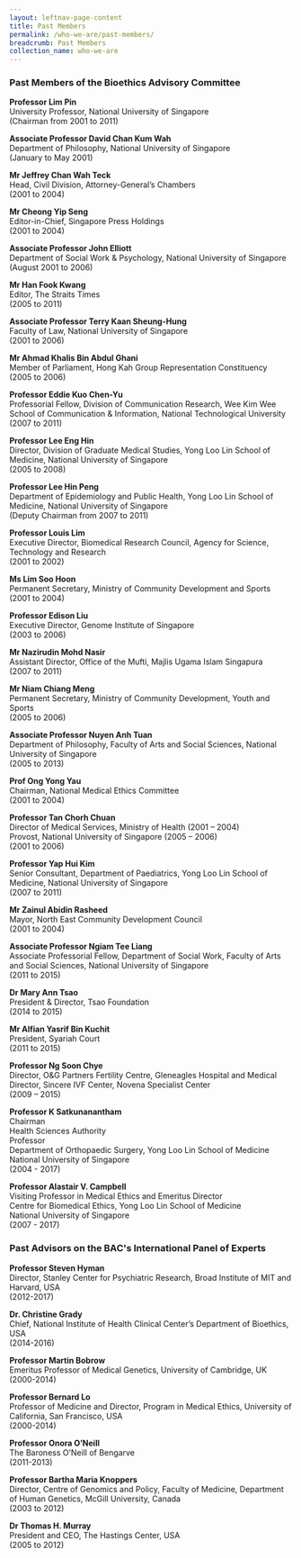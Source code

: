 ```yaml
---
layout: leftnav-page-content
title: Past Members
permalink: /who-we-are/past-members/
breadcrumb: Past Members
collection_name: who-we-are
---
```


### **Past Members of the Bioethics Advisory Committee**

**Professor Lim Pin**<br>
University Professor, National University of Singapore<br>
(Chairman from 2001 to 2011) 

**Associate Professor David Chan Kum Wah**<br>
Department of Philosophy, National University of Singapore<br>
(January to May 2001)

**Mr Jeffrey Chan Wah Teck**<br>
Head, Civil Division, Attorney-General’s Chambers<br>
(2001 to 2004)

**Mr Cheong Yip Seng**<br>
Editor-in-Chief, Singapore Press Holdings<br>
(2001 to 2004)

**Associate Professor John Elliott**<br>
Department of Social Work & Psychology, National University of Singapore<br>
(August 2001 to 2006)

**Mr Han Fook Kwang**<br>
Editor, The Straits Times<br>
(2005 to 2011)

**Associate Professor Terry Kaan Sheung-Hung**<br>
Faculty of Law, National University of Singapore<br>
(2001 to 2006)

**Mr Ahmad Khalis Bin Abdul Ghani**<br>
Member of Parliament, Hong Kah Group Representation Constituency<br>
(2005 to 2006)

**Professor Eddie Kuo Chen-Yu**<br>
Professorial Fellow, Division of Communication Research, Wee Kim Wee School of Communication & Information, National Technological University<br>
(2007 to 2011)

**Professor Lee Eng Hin**<br>
Director, Division of Graduate Medical Studies, Yong Loo Lin School of Medicine, National University of Singapore<br>
(2005 to 2008)

**Professor Lee Hin Peng**<br>
Department of Epidemiology and Public Health, Yong Loo Lin School of Medicine, National University of Singapore<br>
(Deputy Chairman from 2007 to 2011)

**Professor Louis Lim**<br>
Executive Director, Biomedical Research Council, Agency for Science, Technology and Research<br>
(2001 to 2002)

**Ms Lim Soo Hoon**<br>
Permanent Secretary, Ministry of Community Development and Sports<br>
(2001 to 2004)

**Professor Edison Liu**<br>
Executive Director, Genome Institute of Singapore<br>
(2003 to 2006)

**Mr Nazirudin Mohd Nasir**<br>
Assistant Director, Office of the Mufti, Majlis Ugama Islam Singapura<br>
(2007 to 2011)

**Mr Niam Chiang Meng**<br>
Permanent Secretary, Ministry of Community Development, Youth and Sports<br>
(2005 to 2006)

**Associate Professor Nuyen Anh Tuan**<br>
Department of Philosophy, Faculty of Arts and Social Sciences, National University of Singapore<br>
(2005 to 2013)

**Prof Ong Yong Yau**<br>
Chairman, National Medical Ethics Committee<br>
(2001 to 2004)

**Professor Tan Chorh Chuan**<br>
Director of Medical Services, Ministry of Health (2001 – 2004)<br>
Provost, National University of Singapore (2005 – 2006)<br>
(2001 to 2006)

**Professor Yap Hui Kim**<br>
Senior Consultant, Department of Paediatrics, Yong Loo Lin School of Medicine, National University of Singapore<br>
(2007 to 2011)

**Mr Zainul Abidin Rasheed**<br>
Mayor, North East Community Development Council<br>
(2001 to 2004) 

**Associate Professor Ngiam Tee Liang**<br>
Associate Professorial Fellow, Department of Social Work, Faculty of Arts<br>
and Social Sciences, National University of Singapore<br>
(2011 to 2015) 

**Dr Mary Ann Tsao**<br>
President & Director, Tsao Foundation<br>
(2014 to 2015) 

**Mr Alfian Yasrif Bin Kuchit**<br>
President, Syariah Court<br>
(2011 to 2015) 

**Professor Ng Soon Chye**<br>
Director, O&G Partners Fertility Centre, Gleneagles Hospital and Medical Director, Sincere IVF
Center, Novena Specialist Center<br>
(2009 – 2015) 

**Professor K Satkunanantham**<br>
Chairman<br>
Health Sciences Authority<br>
Professor<br>
Department of Orthopaedic Surgery, Yong Loo Lin School of Medicine<br>
National University of Singapore<br>
(2004 - 2017) 

**Professor Alastair V. Campbell**<br>
Visiting Professor in Medical Ethics and Emeritus Director<br>
Centre for Biomedical Ethics, Yong Loo Lin School of Medicine<br>
National University of Singapore<br>
(2007 - 2017) 

### **Past Advisors on the BAC's International Panel of Experts**

**Professor Steven Hyman**<br>
Director, Stanley Center for Psychiatric Research, Broad Institute of MIT and Harvard, USA<br>
(2012-2017) 

**Dr. Christine Grady**<br>
Chief, National Institute of Health Clinical Center’s Department of Bioethics, USA<br>
(2014-2016) 

**Professor Martin Bobrow**<br>
Emeritus Professor of Medical Genetics, University of Cambridge, UK<br>
(2000-2014) 

**Professor Bernard Lo**<br>
Professor of Medicine and Director, Program in Medical Ethics, University of California, San Francisco, USA<br>
(2000-2014) 

**Professor Onora O’Neill**<br> 
The Baroness O’Neill of Bengarve <br>
(2011-2013) 

**Professor Bartha Maria Knoppers**<br> 
Director, Centre of Genomics and Policy, Faculty of Medicine, Department of Human Genetics, McGill University, Canada<br> 
(2003 to 2012) 

**Dr Thomas H. Murray**<br>
President and CEO, The Hastings Center, USA<br>
(2005 to 2012)	

